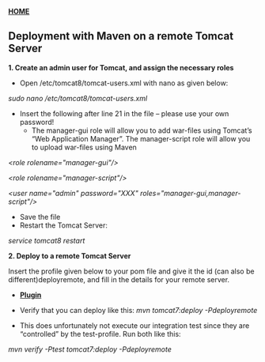 [**HOME**](index.md)



## Deployment with Maven on a remote Tomcat Server


**1. Create an admin user for Tomcat, and assign the necessary roles**

* Open /etc/tomcat8/tomcat-users.xml with nano as given below:

_sudo nano /etc/tomcat8/tomcat-users.xml_

* Insert the following after line 21 in the file – please use your own password!
  * The manager-gui role will allow you to add war-files using Tomcat’s  “Web Application Manager”. The manager-script role will allow you to upload war-files using Maven

_\<role rolename="manager-gui"/\>_

_\<role rolename="manager-script"/\>_

_\<user name="admin" password="XXX" roles="manager-gui,manager-script"/\>_

* Save the file
* Restart the Tomcat Server:   

_service tomcat8 restart_

**2. Deploy to a remote Tomcat Server**

Insert the profile given below to your pom file and give it the id (can also be different)deployremote, and fill in the details for your remote server.

* <a href="https://docs.google.com/document/d/1T4P2xCNQD544kS2F_o5zuxr2s9UlJa2r3T4RjIjTxWE/edit?usp=sharing" target="_blank">**Plugin**</a>

* Verify that you can deploy like this: _mvn tomcat7:deploy -Pdeployremote_

* This does unfortunately not execute our integration test since they are “controlled” by the test-profile. Run both like this: 

_mvn verify -Ptest tomcat7:deploy -Pdeployremote_
